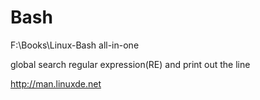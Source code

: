 # Bash 




F:\Books\Linux-Bash all-in-one



global search regular expression(RE) and print out the line



http://man.linuxde.net  
